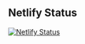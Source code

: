 ## Netlify Status
[![Netlify Status](https://api.netlify.com/api/v1/badges/9931ec66-dfa6-4b44-88e8-21db926d912c/deploy-status)](https://app.netlify.com/sites/keen-mccarthy-54502c/deploys)